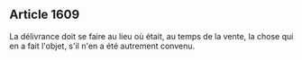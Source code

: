 Article 1609
----
La délivrance doit se faire au lieu où était, au temps de la vente, la chose qui
en a fait l'objet, s'il n'en a été autrement convenu.
